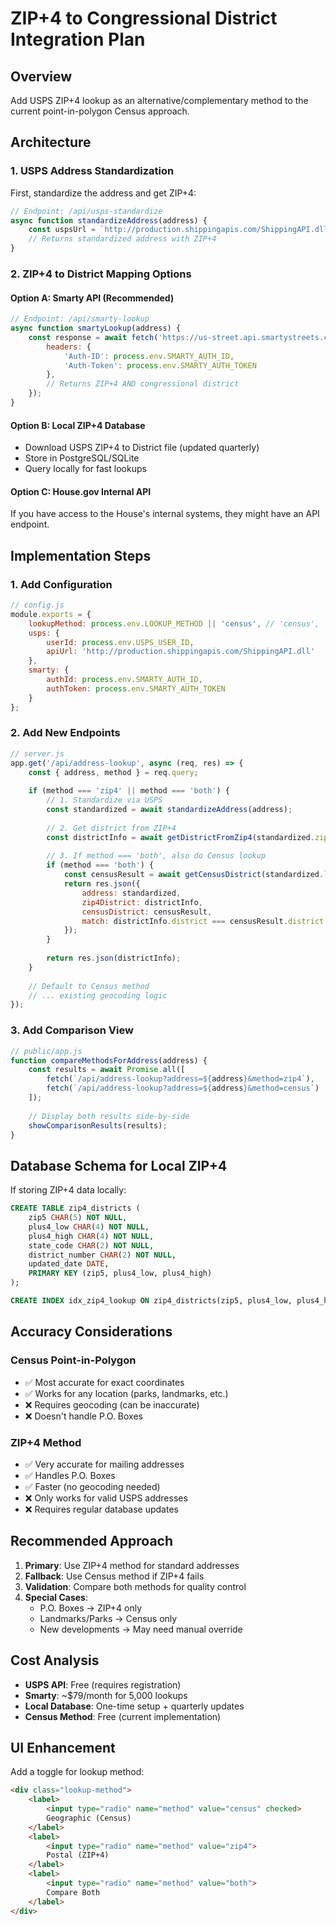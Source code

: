 # ZIP+4 to Congressional District Integration Plan

## Overview
Add USPS ZIP+4 lookup as an alternative/complementary method to the current point-in-polygon Census approach.

## Architecture

### 1. USPS Address Standardization
First, standardize the address and get ZIP+4:
```javascript
// Endpoint: /api/usps-standardize
async function standardizeAddress(address) {
    const uspsUrl = `http://production.shippingapis.com/ShippingAPI.dll?API=Verify&XML=...`;
    // Returns standardized address with ZIP+4
}
```

### 2. ZIP+4 to District Mapping Options

#### Option A: Smarty API (Recommended)
```javascript
// Endpoint: /api/smarty-lookup
async function smartyLookup(address) {
    const response = await fetch('https://us-street.api.smartystreets.com/street-address', {
        headers: {
            'Auth-ID': process.env.SMARTY_AUTH_ID,
            'Auth-Token': process.env.SMARTY_AUTH_TOKEN
        },
        // Returns ZIP+4 AND congressional district
    });
}
```

#### Option B: Local ZIP+4 Database
- Download USPS ZIP+4 to District file (updated quarterly)
- Store in PostgreSQL/SQLite
- Query locally for fast lookups

#### Option C: House.gov Internal API
If you have access to the House's internal systems, they might have an API endpoint.

## Implementation Steps

### 1. Add Configuration
```javascript
// config.js
module.exports = {
    lookupMethod: process.env.LOOKUP_METHOD || 'census', // 'census', 'zip4', 'both'
    usps: {
        userId: process.env.USPS_USER_ID,
        apiUrl: 'http://production.shippingapis.com/ShippingAPI.dll'
    },
    smarty: {
        authId: process.env.SMARTY_AUTH_ID,
        authToken: process.env.SMARTY_AUTH_TOKEN
    }
};
```

### 2. Add New Endpoints
```javascript
// server.js
app.get('/api/address-lookup', async (req, res) => {
    const { address, method } = req.query;
    
    if (method === 'zip4' || method === 'both') {
        // 1. Standardize via USPS
        const standardized = await standardizeAddress(address);
        
        // 2. Get district from ZIP+4
        const districtInfo = await getDistrictFromZip4(standardized.zip4);
        
        // 3. If method === 'both', also do Census lookup
        if (method === 'both') {
            const censusResult = await getCensusDistrict(standardized.lat, standardized.lon);
            return res.json({
                address: standardized,
                zip4District: districtInfo,
                censusDistrict: censusResult,
                match: districtInfo.district === censusResult.district
            });
        }
        
        return res.json(districtInfo);
    }
    
    // Default to Census method
    // ... existing geocoding logic
});
```

### 3. Add Comparison View
```javascript
// public/app.js
function compareMethodsForAddress(address) {
    const results = await Promise.all([
        fetch(`/api/address-lookup?address=${address}&method=zip4`),
        fetch(`/api/address-lookup?address=${address}&method=census`)
    ]);
    
    // Display both results side-by-side
    showComparisonResults(results);
}
```

## Database Schema for Local ZIP+4

If storing ZIP+4 data locally:

```sql
CREATE TABLE zip4_districts (
    zip5 CHAR(5) NOT NULL,
    plus4_low CHAR(4) NOT NULL,
    plus4_high CHAR(4) NOT NULL,
    state_code CHAR(2) NOT NULL,
    district_number CHAR(2) NOT NULL,
    updated_date DATE,
    PRIMARY KEY (zip5, plus4_low, plus4_high)
);

CREATE INDEX idx_zip4_lookup ON zip4_districts(zip5, plus4_low, plus4_high);
```

## Accuracy Considerations

### Census Point-in-Polygon
- ✅ Most accurate for exact coordinates
- ✅ Works for any location (parks, landmarks, etc.)
- ❌ Requires geocoding (can be inaccurate)
- ❌ Doesn't handle P.O. Boxes

### ZIP+4 Method
- ✅ Very accurate for mailing addresses
- ✅ Handles P.O. Boxes
- ✅ Faster (no geocoding needed)
- ❌ Only works for valid USPS addresses
- ❌ Requires regular database updates

## Recommended Approach

1. **Primary**: Use ZIP+4 method for standard addresses
2. **Fallback**: Use Census method if ZIP+4 fails
3. **Validation**: Compare both methods for quality control
4. **Special Cases**: 
   - P.O. Boxes → ZIP+4 only
   - Landmarks/Parks → Census only
   - New developments → May need manual override

## Cost Analysis

- **USPS API**: Free (requires registration)
- **Smarty**: ~$79/month for 5,000 lookups
- **Local Database**: One-time setup + quarterly updates
- **Census Method**: Free (current implementation)

## UI Enhancement

Add a toggle for lookup method:
```html
<div class="lookup-method">
    <label>
        <input type="radio" name="method" value="census" checked> 
        Geographic (Census)
    </label>
    <label>
        <input type="radio" name="method" value="zip4"> 
        Postal (ZIP+4)
    </label>
    <label>
        <input type="radio" name="method" value="both"> 
        Compare Both
    </label>
</div>
```